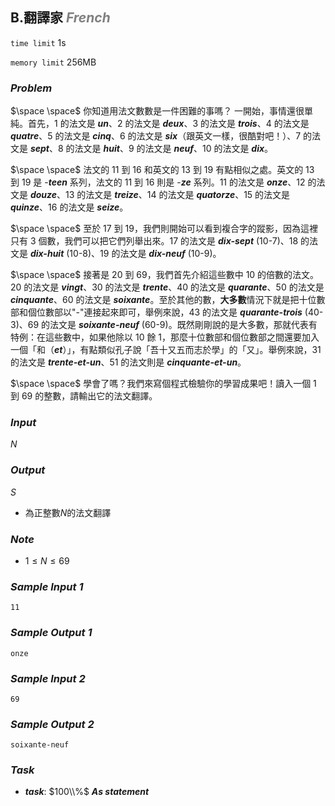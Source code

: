 ## **B.翻譯家** <font color = 'gray'>***French***</font>
`time limit` 1s

`memory limit` 256MB

### ***Problem***
$\space \space$ 你知道用法文數數是一件困難的事嗎？
一開始，事情還很單純。首先，1 的法文是 ***un***、2 的法文是 ***deux***、3 的法文是 ***trois***、4 的法文是 ***quatre***、5 的法文是 ***cinq***、6 的法文是 ***six***（跟英文一樣，很酷對吧！）、7 的法文是 ***sept***、8 的法文是 ***huit***、9 的法文是 ***neuf***、10 的法文是 ***dix***。

$\space \space$ 法文的 11 到 16 和英文的 13 到 19 有點相似之處。英文的 13 到 19 是 -***teen*** 系列，法文的 11 到 16 則是 -***ze*** 系列。11 的法文是 ***onze***、12 的法文是 ***douze***、13 的法文是 ***treize***、14 的法文是 ***quatorze***、15 的法文是 ***quinze***、16 的法文是 ***seize***。

$\space \space$ 至於 17 到 19，我們則開始可以看到複合字的蹤影，因為這裡只有 3 個數，我們可以把它們列舉出來。17 的法文是 ***dix-sept*** (10-7)、18 的法文是 ***dix-huit*** (10-8)、19 的法文是 ***dix-neuf*** (10-9)。

$\space \space$ 接著是 20 到 69，我們首先介紹這些數中 10 的倍數的法文。20 的法文是 ***vingt***、30 的法文是 ***trente***、40 的法文是 ***quarante***、50 的法文是 ***cinquante***、60 的法文是 ***soixante***。至於其他的數，**大多數**情況下就是把十位數部和個位數部以"-"連接起來即可，舉例來說，43 的法文是 ***quarante-trois*** (40-3)、69 的法文是 ***soixante-neuf*** (60-9)。既然剛剛說的是大多數，那就代表有特例：在這些數中，如果他除以 10 餘 1，那麼十位數部和個位數部之間還要加入一個「和（***et***）」，有點類似孔子說「吾十又五而志於學」的「又」。舉例來說，31 的法文是 ***trente-et-un***、51 的法文則是 ***cinquante-et-un***。

$\space \space$ 學會了嗎？我們來寫個程式檢驗你的學習成果吧！讀入一個 $1$ 到 $69$ 的整數，請輸出它的法文翻譯。

### ***Input***

$N$ 

### ***Output***

$S$

- 為正整數$N$的法文翻譯

### ***Note***

- $1 \leq N \leq 69$

### ***Sample Input 1***
```
11
```

### ***Sample Output 1***
```
onze
```

### ***Sample Input 2***
```
69
```

### ***Sample Output 2***
```
soixante-neuf
```

### ***Task***
 - ***task***: $100\\%$ ***As statement***

<div style="page-break-after: always"></div>
